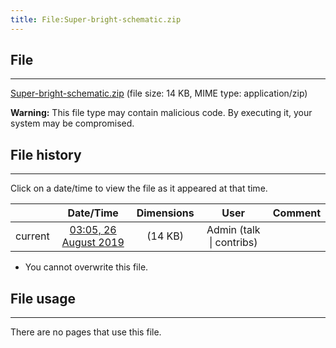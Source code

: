 ```yaml
---
title: File:Super-bright-schematic.zip
---
```


## File
--------

[Super-bright-schematic.zip](https://wiki.elecrow.com/images/e/e7/Super-bright-schematic.zip) (file size: 14 KB, MIME type: application/zip)

**Warning:** This file type may contain malicious code. By executing it, your system may be compromised.

## File history
--------

Click on a date/time to view the file as it appeared at that time.

|         |                          Date/Time                           | Dimensions  |                             User                             | Comment |
| :-----: | :----------------------------------------------------------: | :---------: | :----------------------------------------------------------: | :-----: |
| current | [03:05, 26 August 2019](https://wiki.elecrow.com/images/e/e7/Super-bright-schematic.zip) | (14 KB) | Admin (talk \| contribs) |         |

- You cannot overwrite this file.

## File usage
--------

There are no pages that use this file.